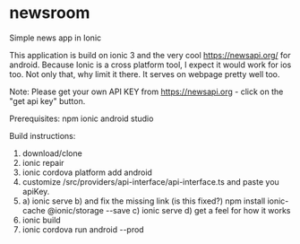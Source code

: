 # newsroom
Simple news app in Ionic

This application is build on ionic 3 and the very cool https://newsapi.org/ for android.  Because Ionic is a cross platform tool, I expect it would work for ios too. Not only that, why limit it there. It serves on webpage pretty well too.

Note: Please get your own API KEY from https://newsapi.org - click on the "get api key" button.

Prerequisites:
npm
ionic
android studio

Build instructions:
1. download/clone
2. ionic repair
3. ionic cordova platform add android
4. customize /src/providers/api-interface/api-interface.ts and paste you apiKey.
5. a) ionic serve
   b) and fix the missing link (is this fixed?)
      npm install ionic-cache @ionic/storage --save
   c) ionic serve
   d) get a feel for how it works
6. ionic build 
7. ionic cordova run android --prod


